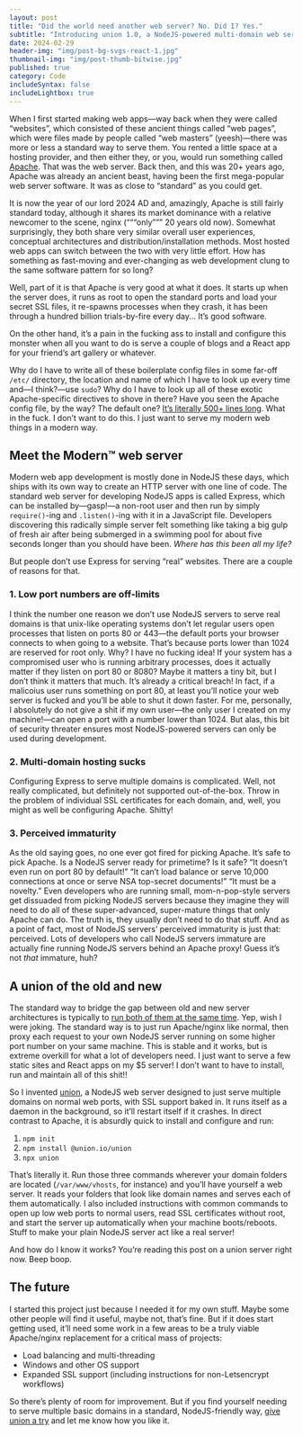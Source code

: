 ```yaml
---
layout: post
title: "Did the world need another web server? No. Did I? Yes."
subtitle: "Introducing union 1.0, a NodeJS-powered multi-domain web server"
date: 2024-02-29
header-img: "img/post-bg-svgs-react-1.jpg"
thumbnail-img: "img/post-thumb-bitwise.jpg"
published: true
category: Code
includeSyntax: false
includeLightbox: true
---
```


<span class='illuminated-letter'>W</span>hen I first started making web apps—way back when they were called “websites”, which consisted of these ancient things called “web pages”, which were files made by people called “web masters” (yeesh)—there was more or less a standard way to serve them. You rented a little space at a hosting provider, and then either they, or you, would run something called [Apache](https://en.wikipedia.org/wiki/Apache_HTTP_Server). That was the web server. Back then, and this was 20+ years ago, Apache was already an ancient beast, having been the first mega-popular web server software. It was as close to “standard” as you could get.

It is now the year of our lord 2024 AD and, amazingly, Apache is still fairly standard today, although it shares its market dominance with a relative newcomer to the scene, nginx (“““only””” 20 years old now). Somewhat surprisingly, they both share very similar overall user experiences, conceptual architectures and distribution/installation methods. Most hosted web apps can switch between the two with very little effort. How has something as fast-moving and ever-changing as web development clung to the same software pattern for so long?

Well, part of it is that Apache is very good at what it does. It starts up when the server does, it runs as root to open the standard ports and load your secret SSL files, it re-spawns processes when they crash, it has been through a hundred billion trials-by-fire every day... It’s good software.

On the other hand, it’s a pain in the fucking ass to install and configure this monster when all you want to do is serve a couple of blogs and a React app for your friend’s art gallery or whatever.

Why do I have to write all of these boilerplate config files in some far-off `/etc/` directory, the location and name of which I have to look up every time and—I think?—use `sudo`? Why do I have to look up all of these exotic Apache-specific directives to shove in there? Have you seen the Apache config file, by the way? The default one? [It’s literally 500+ lines long](https://gist.github.com/TheSunMan/4008088). What in the fuck. I don’t want to do this. I just want to serve my modern web things in a modern way.

## Meet the Modern™ web server

Modern web app development is mostly done in NodeJS these days, which ships with its own way to create an HTTP server with one line of code. The standard web server for developing NodeJS apps is called Express, which can be installed by—gasp!—a non-root user and then run by simply `require()`-ing and `.listen()`-ing with it in a JavaScript file. Developers discovering this radically simple server felt something like taking a big gulp of fresh air after being submerged in a swimming pool for about five seconds longer than you should have been. _Where has this been all my life?_

But people don’t use Express for serving “real” websites. There are a couple of reasons for that.

### 1. Low port numbers are off-limits

I think the number one reason we don’t use NodeJS servers to serve real domains is that unix-like operating systems don’t let regular users open processes that listen on ports 80 or 443—the default ports your browser connects to when going to a website. That’s because ports lower than 1024 are reserved for root only. Why? I have no fucking idea! If your system has a compromised user who is running arbitrary processes, does it actually matter if they listen on port 80 or 8080? Maybe it matters a tiny bit, but I don’t think it matters that much. It’s already a critical breach! In fact, if a malicoius user runs something on port 80, at least you’ll notice your web server is fucked and you’ll be able to shut it down faster. For me, personally, I absolutely do not give a shit if my own user—the only user I created on my machine!—can open a port with a number lower than 1024. But alas, this bit of security threater ensures most NodeJS-powered servers can only be used during development.

### 2. Multi-domain hosting sucks

Configuring Express to serve multiple domains is complicated. Well, not really complicated, but definitely not supported out-of-the-box. Throw in the problem of individual SSL certificates for each domain, and, well, you might as well be configuring Apache. Shitty!

### 3. Perceived immaturity

As the old saying goes, no one ever got fired for picking Apache. It’s safe to pick Apache. Is a NodeJS server ready for primetime? Is it safe? “It doesn’t even run on port 80 by default!” “It can’t load balance or serve 10,000 connections at once or serve NSA top-secret documents!” “It must be a novelty.” Even developers who are running small, mom-n-pop-style servers get dissuaded from picking NodeJS servers because they imagine they will need to do all of these super-advanced, super-mature things that only Apache can do. The truth is, they usually don’t need to do that stuff. And as a point of fact, most of NodeJS servers’ perceived immaturity is just that: perceived. Lots of developers who call NodeJS servers immature are actually fine running NodeJS servers behind an Apache proxy! Guess it’s not _that_ immature, huh?

## A union of the old and new

The standard way to bridge the gap between old and new server architectures is typically to [run both of them at the same time](https://blog.logrocket.com/how-to-run-a-node-js-server-with-nginx/). Yep, wish I were joking. The standard way is to just run Apache/nginx like normal, then proxy each request to your own NodeJS server running on some higher port number on your same machine. This is stable and it works, but is extreme overkill for what a lot of developers need. I just want to serve a few static sites and React apps on my $5 server! I don’t want to have to install, run and maintain all of this shit!!

So I invented [union](https://github.com/i-a-n/union), a NodeJS web server designed to just serve multiple domains on normal web ports, with SSL support baked in. It runs itself as a daemon in the background, so it’ll restart itself if it crashes. In direct contrast to Apache, it is absurdly quick to install and configure and run:

1. `npm init`
2. `npm install @union.io/union`
3. `npx union`

That’s literally it. Run those three commands wherever your domain folders are located (`/var/www/vhosts`, for instance) and you’ll have yourself a web server. It reads your folders that look like domain names and serves each of them automatically. I also included instructions with common commands to open up low web ports to normal users, read SSL certificates without root, and start the server up automatically when your machine boots/reboots. Stuff to make your plain NodeJS server act like a real server!

And how do I know it works? You’re reading this post on a union server right now. Beep boop.

## The future

I started this project just because I needed it for my own stuff. Maybe some other people will find it useful, maybe not, that’s fine. But if it does start getting used, it’ll need some work in a few areas to be a truly viable Apache/nginx replacement for a critical mass of projects:

- Load balancing and multi-threading
- Windows and other OS support
- Expanded SSL support (including instructions for non-Letsencrypt workflows)

So there’s plenty of room for improvement. But if you find yourself needing to serve multiple basic domains in a standard, NodeJS-friendly way, [give union a try](https://www.npmjs.com/package/@union.io/union) and let me know how you like it.
